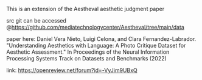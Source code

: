 This is an extension of the Aestheval aesthetic judgment paper

src git can be accessed @https://github.com/mediatechnologycenter/Aestheval/tree/main/data

paper here: Daniel Vera Nieto, Luigi Celona, and Clara Fernandez-Labrador. "Understanding Aesthetics with Language: A Photo Critique Dataset for Aesthetic Assessment." In Proceedings of the Neural Information Processing Systems Track on Datasets and Benchmarks (2022) 

link: https://openreview.net/forum?id=-VyJim9UBxQ